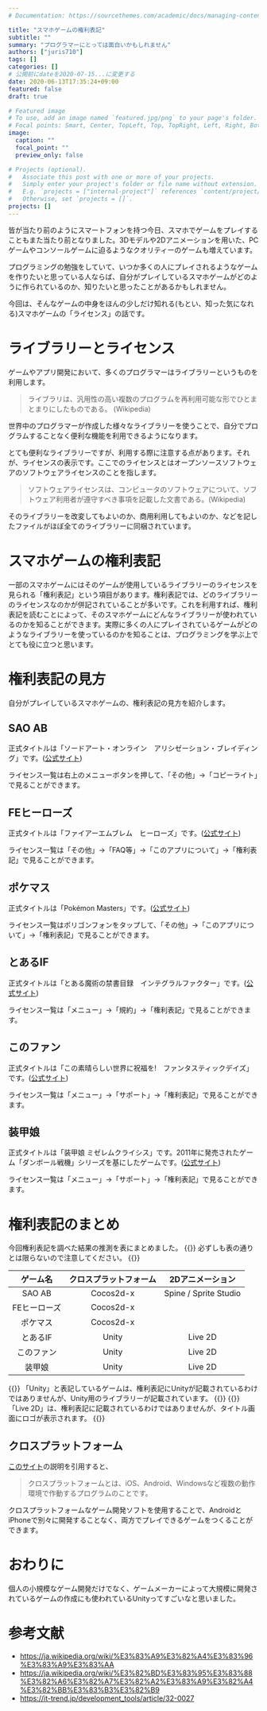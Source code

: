 ```yaml
---
# Documentation: https://sourcethemes.com/academic/docs/managing-content/

title: "スマホゲームの権利表記"
subtitle: ""
summary: "プログラマーにとっては面白いかもしれません"
authors: ["juris710"]
tags: []
categories: []
# 公開前にdateを2020-07-15...に変更する
date: 2020-06-13T17:35:24+09:00
featured: false
draft: true

# Featured image
# To use, add an image named `featured.jpg/png` to your page's folder.
# Focal points: Smart, Center, TopLeft, Top, TopRight, Left, Right, BottomLeft, Bottom, BottomRight.
image:
  caption: ""
  focal_point: ""
  preview_only: false

# Projects (optional).
#   Associate this post with one or more of your projects.
#   Simply enter your project's folder or file name without extension.
#   E.g. `projects = ["internal-project"]` references `content/project/deep-learning/index.md`.
#   Otherwise, set `projects = []`.
projects: []
---
```

皆が当たり前のようにスマートフォンを持つ今日、スマホでゲームをプレイすることもまた当たり前となりました。3Dモデルや2Dアニメーションを用いた、PCゲームやコンソールゲームに迫るようなクオリティーのゲームも増えています。

プログラミングの勉強をしていて、いつか多くの人にプレイされるようなゲームを作りたいと思っている人ならば、自分がプレイしているスマホゲームがどのように作られているのか、知りたいと思ったことがあるかもしれません。

今回は、そんなゲームの中身をほんの少しだけ知れる(もとい、知った気になれる)スマホゲームの「ライセンス」の話です。

# ライブラリーとライセンス  

ゲームやアプリ開発において、多くのプログラマーはライブラリーというものを利用します。

> ライブラリは、汎用性の高い複数のプログラムを再利用可能な形でひとまとまりにしたものである。  (Wikipedia)  

世界中のプログラマーが作成した様々なライブラリーを使うことで、自分でプログラムすることなく便利な機能を利用できるようになります。

とても便利なライブラリーですが、利用する際に注意する点があります。それが、ライセンスの表示です。ここでのライセンスとはオープンソースソフトウェアのソフトウェアライセンスのことを指します。

> ソフトウェアライセンスは、コンピュータのソフトウェアについて、ソフトウェア利用者が遵守すべき事項を記載した文書である。(Wikipedia)

そのライブラリーを改変してもよいのか、商用利用してもよいのか、などを記したファイルがほぼ全てのライブラリーに同梱されています。

# スマホゲームの権利表記

一部のスマホゲームにはそのゲームが使用しているライブラリーのライセンスを見られる「権利表記」という項目があります。権利表記では、どのライブラリーのライセンスなのかが併記されていることが多いです。これを利用すれば、権利表記を読むことによって、そのスマホゲームにどんなライブラリーが使われているのかを知ることができます。実際に多くの人にプレイされているゲームがどのようなライブラリーを使っているのかを知ることは、プログラミングを学ぶ上でとても役に立つと思います。

# 権利表記の見方

自分がプレイしているスマホゲームの、権利表記の見方を紹介します。

## SAO AB

正式タイトルは「ソードアート・オンライン　アリシゼーション・ブレイディング」です。([公式サイト](https://ab.sao-game.jp/))

ライセンス一覧は右上のメニューボタンを押して、「その他」&rarr;「コピーライト」で見ることができます。

## FEヒーローズ

正式タイトルは「ファイアーエムブレム　ヒーローズ」です。([公式サイト](https://fire-emblem-heroes.com/ja/))

ライセンス一覧は「その他」&rarr;「FAQ等」&rarr;「このアプリについて」&rarr;「権利表記」で見ることができます。

## ポケマス

正式タイトルは「Pokémon Masters」です。([公式サイト](https://pokemonmasters-game.com/ja-JP))

ライセンス一覧はポリゴンフォンをタップして、「その他」&rarr;「このアプリについて」&rarr;「権利表記」で見ることができます。

## とあるIF

正式タイトルは「とある魔術の禁書目録　インテグラルファクター」です。([公式サイト](https://www.jp.square-enix.com/index-if/))

ライセンス一覧は「メニュー」&rarr;「規約」&rarr;「権利表記」で見ることができます。

## このファン

正式タイトルは「この素晴らしい世界に祝福を!　ファンタスティックデイズ」です。([公式サイト](https://konosubafd.jp/))

ライセンス一覧は「メニュー」&rarr;「サポート」&rarr;「権利表記」で見ることができます。

## 装甲娘

正式タイトルは「装甲娘 ミゼレムクライシス」です。2011年に発売されたゲーム「ダンボール戦機」シリーズを基にしたゲームです。([公式サイト](https://soukou-musume.com/))

ライセンス一覧は「メニュー」&rarr;「サポート」&rarr;「権利表記」で見ることができます。

# 権利表記のまとめ

今回権利表記を調べた結果の推測を表にまとめました。
{{<alert warning>}}
  必ずしも表の通りとは限らないので注意してください。
{{</alert>}}

|   ゲーム名   | クロスプラットフォーム |    2Dアニメーション   |
|:------------:|:----------------------:|:---------------------:|
|    SAO AB    |       Cocos2d-x        | Spine / Sprite Studio |
| FEヒーローズ |       Cocos2d-x        |                       |
|   ポケマス   |       Cocos2d-x        |                       |
|   とあるIF   |          Unity         |        Live 2D        |
|  このファン  |          Unity         |        Live 2D        |
|    装甲娘    |          Unity         |        Live 2D        |

{{<alert note>}}
「Unity」と表記しているゲームは、権利表記にUnityが記載されているわけではありませんが、Unity用のライブラリーが記載されています。
{{</alert>}}
{{<alert note>}}
「Live 2D」は、権利表記に記載されているわけではありませんが、タイトル画面にロゴが表示されます。
{{</alert>}}

## クロスプラットフォーム

[このサイト](https://it-trend.jp/development_tools/article/32-0027)の説明を引用すると、

> クロスプラットフォームとは、iOS、Android、Windowsなど複数の動作環境で作動するプログラムのことです。

クロスプラットフォームなゲーム開発ソフトを使用することで、AndroidとiPhoneで別々に開発することなく、両方でプレイできるゲームをつくることができます。

# おわりに

個人の小規模なゲーム開発だけでなく、ゲームメーカーによって大規模に開発されているゲームの作成にも使われているUnityってすごいなと思いました。

# 参考文献

- https://ja.wikipedia.org/wiki/%E3%83%A9%E3%82%A4%E3%83%96%E3%83%A9%E3%83%AA
- https://ja.wikipedia.org/wiki/%E3%82%BD%E3%83%95%E3%83%88%E3%82%A6%E3%82%A7%E3%82%A2%E3%83%A9%E3%82%A4%E3%82%BB%E3%83%B3%E3%82%B9
- https://it-trend.jp/development_tools/article/32-0027
